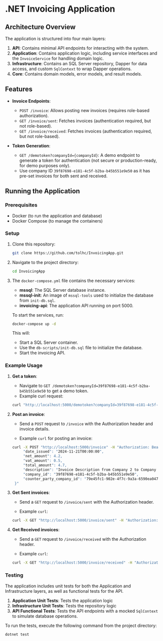 
# .NET Invoicing Application

## Architecture Overview

The application is structured into four main layers:

1. **API**: Contains minimal API endpoints for interacting with the system.
2. **Application**: Contains application logic, including service interfaces and the `InvoiceService` for handling domain logic.
3. **Infrastructure**: Contains an SQL Server repository, Dapper for data access, and custom `SqlContext` to wrap Dapper operations.
4. **Core**: Contains domain models, error models, and result models.

## Features

- **Invoice Endpoints**:
    - `POST /invoice`: Allows posting new invoices (requires role-based authorization).
    - `GET /invoice/sent`: Fetches invoices (authentication required, but not role-based).
    - `GET /invoice/received`: Fetches invoices (authentication required, but not role-based).

- **Token Generation**:
    - `GET /demotoken?companyId={companyId}`: A demo endpoint to generate a token for authentication (not secure or production-ready, for demo purposes only). 
    - Use company ID `39f87698-e181-4c5f-b2ba-b45b551e9e50` as it has pre-set invoices for both sent and received.

## Running the Application

### Prerequisites

- Docker (to run the application and database)
- Docker Compose (to manage the containers)

### Setup

1. Clone this repository:
   ```bash
   git clone https://github.com/tolhc/InvoicingApp.git
   ```

2. Navigate to the project directory:
   ```bash
   cd InvoicingApp
   ```

3. The `docker-compose.yml` file contains the necessary services:
   - **mssql**: The SQL Server database instance.
   - **mssql-init**: An image of `mssql-tools` used to initialize the database from `init-db.sql`.
   - **invoicing-api**: The application API running on port 5000.

   To start the services, run:
   ```bash
   docker-compose up -d
   ```

   This will:
    - Start a SQL Server container.
    - Use the `db-scripts/init-db.sql` file to initialize the database.
    - Start the invoicing API.

### Example Usage

1. **Get a token**:
    - Navigate to `GET /demotoken?companyId=39f87698-e181-4c5f-b2ba-b45b551e9e50` to get a demo token.
    - Example curl request:
   ```bash
   curl "http://localhost:5000/demotoken?companyId=39f87698-e181-4c5f-b2ba-b45b551e9e50"
   ```

2. **Post an invoice**:
    - Send a `POST` request to `/invoice` with the Authorization header and invoice details.

   - Example `curl` for posting an invoice:
   ```bash
   curl -X POST "http://localhost:5000/invoice" -H "Authorization: Bearer <your-token>" -d "{
        "date_issued": "2024-11-21T00:00:00",
        "net_amount": 4.2,
        "vat_amount": 0.5,
        "total_amount": 4.7,
        "description": "Invoice Description from Company 2 to Company 1",
        "company_id": "39f87698-e181-4c5f-b2ba-b45b551e9e50",
        "counter_party_company_id": "79e45fc1-902e-4f7c-9a3a-6590ea047710"
    }"
   ```

3. **Get Sent invoices**:
    - Send a `GET` request to `/invoice/sent` with the Authorization header.

   - Example `curl`:
   ```bash
   curl -X GET "http://localhost:5000/invoice/sent" -H "Authorization: Bearer <your-token>"
   ```

4. **Get Received invoices**:
    - Send a `GET` request to `/invoice/received` with the Authorization header.

   - Example `curl`:
   ```bash
   curl -X GET "http://localhost:5000/invoice/received" -H "Authorization: Bearer <your-token>"
   ```

### Testing

The application includes unit tests for both the Application and Infrastructure layers, as well as functional tests for the API.

1. **Application Unit Tests**: Tests the application logic
2. **Infrastructure Unit Tests**: Tests the repository logic
3. **API Functional Tests**: Tests the API endpoints with a mocked `SqlContext` to simulate database operations.

To run the tests, execute the following command from the project directory:
```bash
dotnet test
```

